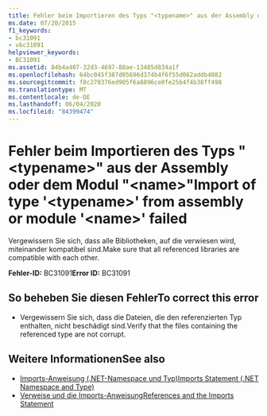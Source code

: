 ```yaml
---
title: Fehler beim Importieren des Typs "<typename>" aus der Assembly oder dem Modul "<name>"
ms.date: 07/20/2015
f1_keywords:
- bc31091
- vbc31091
helpviewer_keywords:
- BC31091
ms.assetid: 84b4a407-32d3-4697-88ae-13485d834a1f
ms.openlocfilehash: 64bc045f387d05696d374b4f6f55d062addb4082
ms.sourcegitcommit: f8c270376ed905f6a8896ce0fe25b4f4b38ff498
ms.translationtype: MT
ms.contentlocale: de-DE
ms.lasthandoff: 06/04/2020
ms.locfileid: "84399474"
---
```

# <a name="import-of-type-typename-from-assembly-or-module-name-failed"></a><span data-ttu-id="71ac3-102">Fehler beim Importieren des Typs "\<typename>" aus der Assembly oder dem Modul "\<name>"</span><span class="sxs-lookup"><span data-stu-id="71ac3-102">Import of type '\<typename>' from assembly or module '\<name>' failed</span></span>
<span data-ttu-id="71ac3-103">Vergewissern Sie sich, dass alle Bibliotheken, auf die verwiesen wird, miteinander kompatibel sind.</span><span class="sxs-lookup"><span data-stu-id="71ac3-103">Make sure that all referenced libraries are compatible with each other.</span></span>  
  
 <span data-ttu-id="71ac3-104">**Fehler-ID:** BC31091</span><span class="sxs-lookup"><span data-stu-id="71ac3-104">**Error ID:** BC31091</span></span>  
  
## <a name="to-correct-this-error"></a><span data-ttu-id="71ac3-105">So beheben Sie diesen Fehler</span><span class="sxs-lookup"><span data-stu-id="71ac3-105">To correct this error</span></span>  
  
- <span data-ttu-id="71ac3-106">Vergewissern Sie sich, dass die Dateien, die den referenzierten Typ enthalten, nicht beschädigt sind.</span><span class="sxs-lookup"><span data-stu-id="71ac3-106">Verify that the files containing the referenced type are not corrupt.</span></span>  
  
## <a name="see-also"></a><span data-ttu-id="71ac3-107">Weitere Informationen</span><span class="sxs-lookup"><span data-stu-id="71ac3-107">See also</span></span>

- [<span data-ttu-id="71ac3-108">Imports-Anweisung (.NET-Namespace und Typ)</span><span class="sxs-lookup"><span data-stu-id="71ac3-108">Imports Statement (.NET Namespace and Type)</span></span>](../language-reference/statements/imports-statement-net-namespace-and-type.md)
- [<span data-ttu-id="71ac3-109">Verweise und die Imports-Anweisung</span><span class="sxs-lookup"><span data-stu-id="71ac3-109">References and the Imports Statement</span></span>](../programming-guide/program-structure/references-and-the-imports-statement.md)
